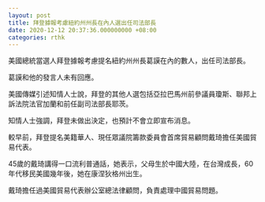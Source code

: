 ```yaml
---
layout: post
title: 拜登據報考慮紐約州州長在內人選出任司法部長
date: 2020-12-12 20:37:36.000000000 +08:00
categories: rthk
---
```


美國總統當選人拜登據報考慮提名紐約州州長葛謨在內的數人，出任司法部長。

葛謨和他的發言人未有回應。

美國傳媒引述知情人士說，拜登的其他人選包括亞拉巴馬州前參議員瓊斯、聯邦上訴法院法官加蘭和前任副司法部長耶茨。

知情人士強調，拜登未做出決定，也預計不會立即宣布消息。

較早前，拜登提名美籍華人、現任眾議院籌款委員會首席貿易顧問戴琦擔任美國貿易代表。

45歲的戴琦講得一口流利普通話，她表示，父母生於中國大陸，在台灣成長，60年代移民美國幾年後，她在康涅狄格州出生。

戴琦擔任過美國貿易代表辦公室總法律顧問，負責處理中國貿易問題。
